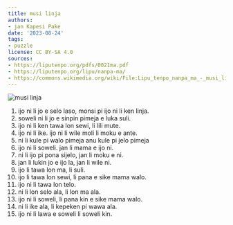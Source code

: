 ```yaml
---
title: musi linja
authors:
- jan Kapesi Pake
date: '2023-08-24'
tags:
- puzzle
license: CC BY-SA 4.0
sources:
- https://liputenpo.org/pdfs/0021ma.pdf
- https://liputenpo.org/lipu/nanpa-ma/
- https://commons.wikimedia.org/wiki/File:Lipu_tenpo_nanpa_ma_-_musi_linja.png
---
```


![musi linja](https://upload.wikimedia.org/wikipedia/commons/4/42/Lipu_tenpo_nanpa_ma_-_musi_linja.png)

1. ijo ni li jo e selo laso, monsi pi ijo ni li ken linja.
2. soweli ni li jo e sinpin pimeja e luka suli.
3. ijo ni li ken tawa lon sewi, li lili mute.
4. ijo ni li ike. ijo ni li wile moli li moku e ante.
5. ni li kule pi walo pimeja anu kule pi jelo pimeja
6. ijo ni li soweli. jan li mama e ijo ni.
7. ni li ijo pi pona sijelo, jan li moku e ni.
8. jan li lukin jo e ijo la, jan li wile ni.
9. ijo li tawa lon ma, li suli.
10. ijo li tawa lon sewi, li pana e sike mama walo.
11. ijo ni li tawa lon telo.
12. ni li lon selo ala, li lon ma ala.
13. ijo ni li soweli, li pana kin e sike mama walo.
14. ni li ike ala, li kepeken pi wawa ala.
15. ijo ni li lawa e soweli li soweli kin.